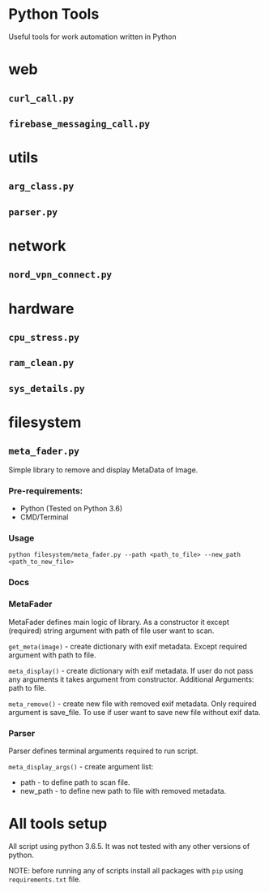 # Python Tools
Useful tools for work automation written in Python

# web
## `curl_call.py`
## `firebase_messaging_call.py`

# utils
## `arg_class.py`
## `parser.py`

# network
## `nord_vpn_connect.py`

# hardware
## `cpu_stress.py`
## `ram_clean.py`
## `sys_details.py`

# filesystem
 
## `meta_fader.py`
Simple library to remove and display MetaData of Image.
### Pre-requirements:
* Python (Tested on Python 3.6)
* CMD/Terminal
### Usage
`python filesystem/meta_fader.py --path <path_to_file> --new_path <path_to_new_file>`
### Docs
### MetaFader
MetaFader defines main logic of library. As a constructor it except (required) string argument with path of file user want to scan.

`get_meta(image)` - create dictionary with exif metadata. Except required argument with path to file.

`meta_display()` - create dictionary with exif metadata. If user do not pass any arguments it takes argument from constructor. Additional Arguments: path to file.

`meta_remove()` - create new file with removed exif metadata. Only required argument is save_file. To use if user want to save new file without exif data.

### Parser

Parser defines terminal arguments required to run script. 

`meta_display_args()` - create argument list:

* path - to define path to scan file.
* new_path - to define new path to file with removed metadata.

# All tools setup

All script using python 3.6.5. It was not tested with any other versions of python.

NOTE: before running any of scripts install all packages with `pip` using `requirements.txt` file.
